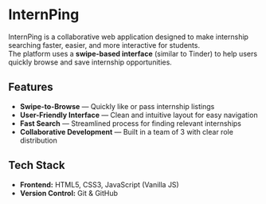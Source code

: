# InternPing

InternPing is a collaborative web application designed to make internship searching faster, easier, and more interactive for students.  
The platform uses a **swipe-based interface** (similar to Tinder) to help users quickly browse and save internship opportunities.

## Features
- **Swipe-to-Browse** — Quickly like or pass internship listings
- **User-Friendly Interface** — Clean and intuitive layout for easy navigation
- **Fast Search** — Streamlined process for finding relevant internships
- **Collaborative Development** — Built in a team of 3 with clear role distribution

## Tech Stack
- **Frontend:** HTML5, CSS3, JavaScript (Vanilla JS)
- **Version Control:** Git & GitHub
